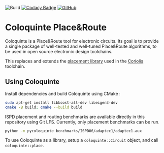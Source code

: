 ![Build](https://github.com/Coloquinte/PlaceRoute/actions/workflows/build.yml/badge.svg)
[![Codacy Badge](https://app.codacy.com/project/badge/Grade/8cfe5dc06da74f399fc007e69b742cdc)](https://www.codacy.com/gh/Coloquinte/PlaceRoute/dashboard?utm_source=github.com&amp;utm_medium=referral&amp;utm_content=Coloquinte/PlaceRoute&amp;utm_campaign=Badge_Grade)
[![GitHub](https://img.shields.io/github/license/coloquinte/torchsr?color=blue)](https://opensource.org/licenses/MIT)

# Coloquinte Place&Route

Coloquinte is a Place&Route tool for electronic circuits.
Its goal is to provide a single package of well-tested and well-tuned Place&Route algorithms, to be used in open source electronic design toolchains.

This replaces and extends the [placement library](https://github.com/Coloquinte/Coloquinte_placement) used in the [Coriolis](https://gitlab.lip6.fr/vlsi-eda/coriolis/) toolchain.

## Using Coloquinte

Install dependencies and build Coloquinte using CMake :
``` bash
sudo apt-get install libboost-all-dev libeigen3-dev
cmake -B build; cmake --build build
```

ISPD placement and routing benchmarks are available directly in this repository using Git LFS. Currently, only placement benchmarks can be run.
``` bash
python -m pycoloquinte benchmarks/ISPD06/adaptec1/adaptec1.aux
```

To use Coloquinte as a library, setup a `coloquinte::Circuit` object, and call `coloquinte::place`.
